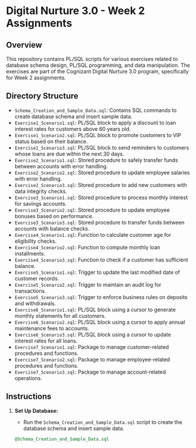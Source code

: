 # Digital Nurture 3.0 - Week 2 Assignments

## Overview

This repository contains PL/SQL scripts for various exercises related to database schema design, PL/SQL programming, and data manipulation. The exercises are part of the Cognizant Digital Nurture 3.0 program, specifically for Week 2 assignments.

## Directory Structure

- `Schema_Creation_and_Sample_Data.sql`: Contains SQL commands to create database schema and insert sample data.
- `Exercise1_Scenario1.sql`: PL/SQL block to apply a discount to loan interest rates for customers above 60 years old.
- `Exercise1_Scenario2.sql`: PL/SQL block to promote customers to VIP status based on their balance.
- `Exercise1_Scenario3.sql`: PL/SQL block to send reminders to customers whose loans are due within the next 30 days.
- `Exercise2_Scenario1.sql`: Stored procedure to safely transfer funds between accounts with error handling.
- `Exercise2_Scenario2.sql`: Stored procedure to update employee salaries with error handling.
- `Exercise2_Scenario3.sql`: Stored procedure to add new customers with data integrity checks.
- `Exercise3_Scenario1.sql`: Stored procedure to process monthly interest for savings accounts.
- `Exercise3_Scenario2.sql`: Stored procedure to update employee bonuses based on performance.
- `Exercise3_Scenario3.sql`: Stored procedure to transfer funds between accounts with balance checks.
- `Exercise4_Scenario1.sql`: Function to calculate customer age for eligibility checks.
- `Exercise4_Scenario2.sql`: Function to compute monthly loan installments.
- `Exercise4_Scenario3.sql`: Function to check if a customer has sufficient balance.
- `Exercise5_Scenario1.sql`: Trigger to update the last modified date of customer records.
- `Exercise5_Scenario2.sql`: Trigger to maintain an audit log for transactions.
- `Exercise5_Scenario3.sql`: Trigger to enforce business rules on deposits and withdrawals.
- `Exercise6_Scenario1.sql`: PL/SQL block using a cursor to generate monthly statements for all customers.
- `Exercise6_Scenario2.sql`: PL/SQL block using a cursor to apply annual maintenance fees to accounts.
- `Exercise6_Scenario3.sql`: PL/SQL block using a cursor to update interest rates for all loans.
- `Exercise7_Scenario1.sql`: Package to manage customer-related procedures and functions.
- `Exercise7_Scenario2.sql`: Package to manage employee-related procedures and functions.
- `Exercise7_Scenario3.sql`: Package to manage account-related operations.

## Instructions

1. **Set Up Database:**
   - Run the `Schema_Creation_and_Sample_Data.sql` script to create the database schema and insert sample data.
   
   ```sql
   @Schema_Creation_and_Sample_Data.sql

